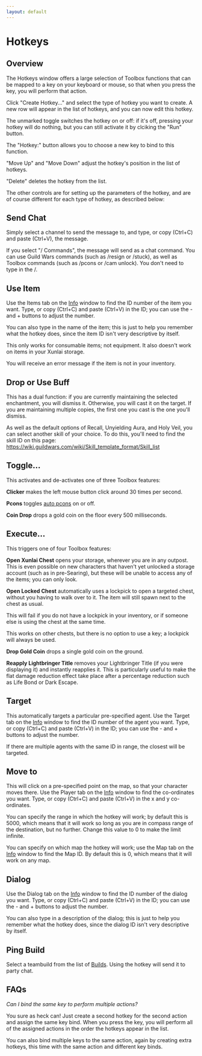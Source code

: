 ```yaml
---
layout: default
---
```


# Hotkeys

## Overview

The Hotkeys window offers a large selection of Toolbox functions that can be mapped to a key on your keyboard or mouse, so that when you press the key, you will perform that action.

Click "Create Hotkey..." and select the type of hotkey you want to create. A new row will appear in the list of hotkeys, and you can now edit this hotkey.

The unmarked toggle switches the hotkey on or off: if it's off, pressing your hotkey will do nothing, but you can still activate it by clciking the "Run" button.

The "Hotkey:" button allows you to choose a new key to bind to this function.

"Move Up" and "Move Down" adjust the hotkey's position in the list of hotkeys.

"Delete" deletes the hotkey from the list.

The other controls are for setting up the parameters of the hotkey, and are of course different for each type of hotkey, as described below:

## Send Chat
Simply select a channel to send the message to, and type, or copy (Ctrl+C) and paste (Ctrl+V), the message.

If you select "/ Commands", the message will send as a chat command. You can use Guild Wars commands (such as /resign or /stuck), as well as Toolbox commands (such as /pcons or /cam unlock). You don't need to type in the /.

## Use Item
Use the Items tab on the [Info](pages/info) window to find the ID number of the item you want. Type, or copy (Ctrl+C) and paste (Ctrl+V) in the ID; you can use the - and + buttons to adjust the number.

You can also type in the name of the item; this is just to help you remember what the hotkey does, since the item ID isn't very descriptive by itself.

This only works for consumable items; not equipment. It also doesn't work on items in your Xunlai storage.

You will receive an error message if the item is not in your inventory.

## Drop or Use Buff
This has a dual function: if you are currently maintaining the selected enchantment, you will dismiss it. Otherwise, you will cast it on the target. If you are maintaining multiple copies, the first one you cast is the one you'll dismiss.

As well as the default options of Recall, Unyielding Aura, and Holy Veil, you can select another skill of your choice. To do this, you'll need to find the skill ID on this page: https://wiki.guildwars.com/wiki/Skill_template_format/Skill_list

## Toggle...
This activates and de-activates one of three Toolbox features:

**Clicker** makes the left mouse button click around 30 times per second.

**Pcons** toggles [auto pcons](pages/pcons) on or off.

**Coin Drop** drops a gold coin on the floor every 500 milliseconds.

## Execute...
This triggers one of four Toolbox features:

**Open Xunlai Chest** opens your storage, wherever you are in any outpost. This is even possible on new characters that haven't yet unlocked a storage account (such as in pre-Searing), but these will be unable to access any of the items; you can only look.

**Open Locked Chest** automatically uses a lockpick to open a targeted chest, without you having to walk over to it. The item will still spawn next to the chest as usual.

This will fail if you do not have a lockpick in your inventory, or if someone else is using the chest at the same time.

This works on other chests, but there is no option to use a key; a lockpick will always be used.

**Drop Gold Coin** drops a single gold coin on the ground.

**Reapply Lightbringer Title** removes your Lightbringer Title (if you were displaying it) and instantly reapplies it. This is particularly useful to make the flat damage reduction effect take place after a percentage reduction such as Life Bond or Dark Escape.

## Target
This automatically targets a particular pre-specified agent. Use the Target tab on the [Info](pages/info) window to find the ID number of the agent you want. Type, or copy (Ctrl+C) and paste (Ctrl+V) in the ID; you can use the - and + buttons to adjust the number.

If there are multiple agents with the same ID in range, the closest will be targeted.

## Move to
This will click on a pre-specified point on the map, so that your character moves there. Use the Player tab on the [Info](pages/info) window to find the co-ordinates you want. Type, or copy (Ctrl+C) and paste (Ctrl+V) in the x and y co-ordinates.

You can specify the range in which the hotkey will work; by default this is 5000, which means that it will work so long as you are in compass range of the destination, but no further. Change this value to 0 to make the limit infinite.

You can specify on which map the hotkey will work; use the Map tab on the [Info](pages/info) window to find the Map ID. By default this is 0, which means that it will work on any map.

## Dialog
Use the Dialog tab on the [Info](pages/info) window to find the ID number of the dialog you want. Type, or copy (Ctrl+C) and paste (Ctrl+V) in the ID; you can use the - and + buttons to adjust the number.

You can also type in a description of the dialog; this is just to help you remember what the hotkey does, since the dialog ID isn't very descriptive by itself.

## Ping Build
Select a teambuild from the list of [Builds](pages/builds). Using the hotkey will send it to party chat.

## FAQs
*Can I bind the same key to perform multiple actions?*

You sure as heck can! Just create a second hotkey for the second action and assign the same key bind. When you press the key, you will perform all of the assigned actions in the order the hotkeys appear in the list.

You can also bind multiple keys to the same action, again by creating extra hotkeys, this time with the same action and different key binds.
